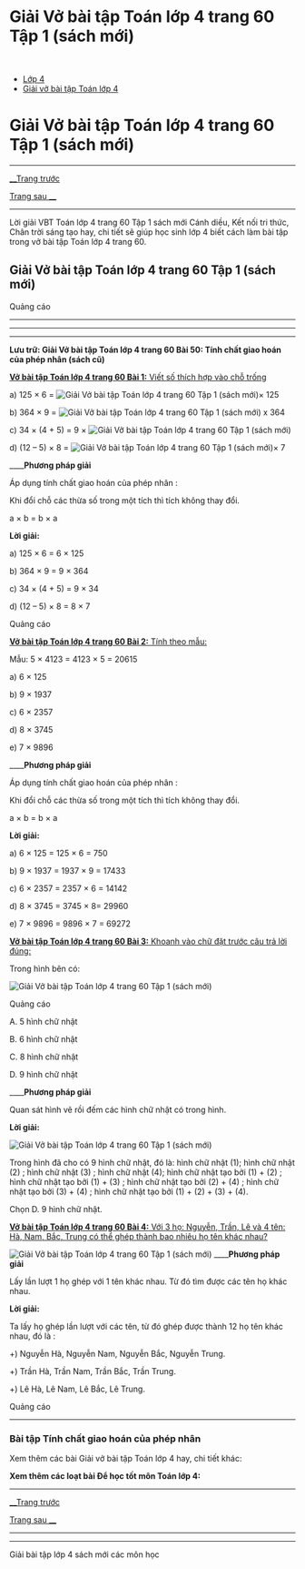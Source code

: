 # Giải Vở bài tập Toán lớp 4 trang 60 Tập 1 (sách mới)

﻿

  * [Lớp 4](https://vietjack.com/series/lop-4.jsp)
  * [Giải vở bài tập Toán lớp 4](https://vietjack.com/giai-vo-bai-tap-toan-4/index.jsp)



# Giải Vở bài tập Toán lớp 4 trang 60 Tập 1 (sách mới)

* * *

[__Trang trước](https://vietjack.com/giai-vo-bai-tap-toan-4/bai-49-nhan-mot-so-voi-mot-chu-so.jsp)

[Trang sau __](https://vietjack.com/giai-vo-bai-tap-toan-4/bai-51-nhan-so-10-100-1000-chia-cho-so-10-100-1000.jsp)

* * *

Lời giải VBT Toán lớp 4 trang 60 Tập 1 sách mới Cánh diều, Kết nối tri thức, Chân trời sáng tạo hay, chi tiết sẽ giúp học sinh lớp 4 biết cách làm bài tập trong vở bài tập Toán lớp 4 trang 60.

## Giải Vở bài tập Toán lớp 4 trang 60 Tập 1 (sách mới)

Quảng cáo

* * *

* * *

* * *

**Lưu trữ: Giải Vở bài tập Toán lớp 4 trang 60 Bài 50: Tính chất giao hoán của phép nhân (sách cũ)**

[**Vở bài tập Toán lớp 4 trang 60 Bài 1:** Viết số thích hợp vào chỗ trống ](https://vietjack.com/giai-vo-bai-tap-toan-4/bai-1-trang-60-vbt-toan-4-tap-1.jsp)

a) 125 × 6 = ![Giải Vở bài tập Toán lớp 4 trang 60 Tập 1 \(sách mới\)](https://vietjack.com/giai-vo-bai-tap-toan-4/images/bai-1-trang-60-vbt-toan-4-tap-1.PNG)× 125 

b) 364 × 9 = ![Giải Vở bài tập Toán lớp 4 trang 60 Tập 1 \(sách mới\)](https://vietjack.com/giai-vo-bai-tap-toan-4/images/bai-1-trang-60-vbt-toan-4-tap-1.PNG) x 364 

c) 34 × (4 + 5) = 9 × ![Giải Vở bài tập Toán lớp 4 trang 60 Tập 1 \(sách mới\)](https://vietjack.com/giai-vo-bai-tap-toan-4/images/bai-1-trang-60-vbt-toan-4-tap-1.PNG)

d) (12 – 5) × 8 = ![Giải Vở bài tập Toán lớp 4 trang 60 Tập 1 \(sách mới\)](https://vietjack.com/giai-vo-bai-tap-toan-4/images/bai-1-trang-60-vbt-toan-4-tap-1.PNG)× 7

____**Phương pháp giải**

Áp dụng tính chất giao hoán của phép nhân : 

Khi đổi chỗ các thừa số trong một tích thì tích không thay đổi.

a × b = b × a

**Lời giải:**

a) 125 × 6 = 6 × 125 

b) 364 × 9 = 9 × 364

c) 34 × (4 + 5) = 9 × 34 

d) (12 – 5) × 8 = 8 × 7

Quảng cáo

[**Vở bài tập Toán lớp 4 trang 60 Bài 2:** Tính theo mẫu: ](https://vietjack.com/giai-vo-bai-tap-toan-4/bai-2-trang-60-vbt-toan-4-tap-1.jsp)

Mẫu: 5 × 4123 = 4123 × 5 = 20615

a) 6 × 125 

b) 9 × 1937 

c) 6 × 2357 

d) 8 × 3745

e) 7 × 9896 

____**Phương pháp giải**

Áp dụng tính chất giao hoán của phép nhân : 

Khi đổi chỗ các thừa số trong một tích thì tích không thay đổi.

a × b = b × a

**Lời giải:**

a) 6 × 125 = 125 × 6 = 750

b) 9 × 1937 = 1937 × 9 = 17433 

c) 6 × 2357 = 2357 × 6 = 14142

d) 8 × 3745 = 3745 × 8= 29960 

e) 7 × 9896 = 9896 × 7 = 69272

[**Vở bài tập Toán lớp 4 trang 60 Bài 3:** Khoanh vào chữ đặt trước câu trả lời đúng: ](https://vietjack.com/giai-vo-bai-tap-toan-4/bai-3-trang-60-vbt-toan-4-tap-1.jsp)

Trong hình bên có:

![Giải Vở bài tập Toán lớp 4 trang 60 Tập 1 \(sách mới\)](https://vietjack.com/giai-vo-bai-tap-toan-4/images/bai-3-trang-60-vbt-toan-4-tap-1.PNG)

Quảng cáo

A. 5 hình chữ nhật 

B. 6 hình chữ nhật

C. 8 hình chữ nhật

D. 9 hình chữ nhật

____**Phương pháp giải**

Quan sát hình vẽ rồi đếm các hình chữ nhật có trong hình. 

**Lời giải:**

![Giải Vở bài tập Toán lớp 4 trang 60 Tập 1 \(sách mới\)](https://vietjack.com/giai-vo-bai-tap-toan-4/images/2022-bai-3-trang-60-vbt-toan-4-tap-1-sua2022.PNG)

Trong hình đã cho có 9 hình chữ nhật, đó là: hình chữ nhật (1); hình chữ nhật (2) ; hình chữ nhật (3) ; hình chữ nhật (4); hình chữ nhật tạo bởi (1) + (2) ; hình chữ nhật tạo bởi (1) + (3) ; hình chữ nhật tạo bởi (2) + (4) ; hình chữ nhật tạo bởi (3) + (4) ; hình chữ nhật tạo bởi (1) + (2) + (3) + (4).

Chọn D. 9 hình chữ nhật.

[**Vở bài tập Toán lớp 4 trang 60 Bài 4:** Với 3 họ: Nguyễn, Trần, Lê và 4 tên: Hà, Nam, Bắc, Trung có thể ghép thành bao nhiêu họ tên khác nhau? ](https://vietjack.com/giai-vo-bai-tap-toan-4/bai-4-trang-60-vbt-toan-4-tap-1.jsp)

![Giải Vở bài tập Toán lớp 4 trang 60 Tập 1 \(sách mới\)](https://vietjack.com/giai-vo-bai-tap-toan-4/images/2022-bai-4-trang-60-vbt-toan-4-tap-1-sua2022.PNG) ____**Phương pháp giải**

Lấy lần lượt 1 họ ghép với 1 tên khác nhau. Từ đó tìm được các tên họ khác nhau.

**Lời giải:**

Ta lấy họ ghép lần lượt với các tên, từ đó ghép được thành 12 họ tên khác nhau, đó là :

+) Nguyễn Hà, Nguyễn Nam, Nguyễn Bắc, Nguyễn Trung.

+) Trần Hà, Trần Nam, Trần Bắc, Trần Trung.

+) Lê Hà, Lê Nam, Lê Bắc, Lê Trung.

Quảng cáo

* * *

### **Bài tập Tính chất giao hoán của phép nhân**

Xem thêm các bài Giải vở bài tập Toán lớp 4 hay, chi tiết khác:

**Xem thêm các loạt bài Để học tốt môn Toán lớp 4:**

* * *

[__Trang trước](https://vietjack.com/giai-vo-bai-tap-toan-4/bai-49-nhan-mot-so-voi-mot-chu-so.jsp)

[Trang sau __](https://vietjack.com/giai-vo-bai-tap-toan-4/bai-51-nhan-so-10-100-1000-chia-cho-so-10-100-1000.jsp)

* * *

* * *

Giải bài tập lớp 4 sách mới các môn học
